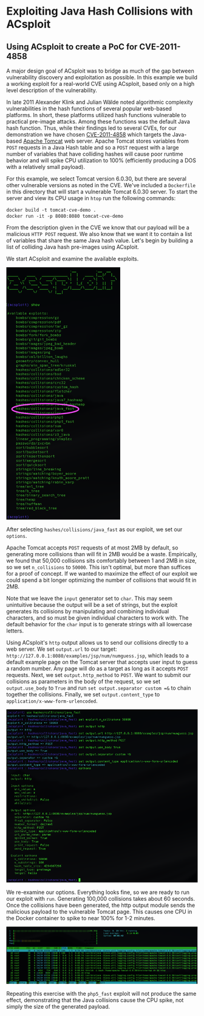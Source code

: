 # Exploiting Java Hash Collisions with ACsploit 

## Using ACsploit to create a PoC for CVE-2011-4858

A major design goal of ACsploit was to bridge as much of the gap between vulnerability discovery and exploitation as 
possible. In this example we build a working exploit for a real-world CVE using ACsploit, based only on a high level 
description of the vulnerability.

In late 2011 Alexander Klink and Julian Wälde noted algorithmic complexity vulnerabilities in the hash functions of 
several popular web-based platforms. In short, these platforms utilized hash functions vulnerable to practical pre-image
attacks. Among these functions was the default Java hash function. Thus, while their findings led to several CVEs, for
our demonstration we have chosen [CVE-2011-4858](https://www.cvedetails.com/cve/CVE-2011-4858/) which targets the 
Java-based [Apache Tomcat](http://tomcat.apache.org) web server. Apache Tomcat stores variables from `POST` requests in 
a Java Hash table and so a `POST` request with a large number of variables that have colliding hashes will cause poor 
runtime behavior and will spike CPU utilization to 100% (efficiently producing a DOS with a relatively small payload).

For this example, we select Tomcat version 6.0.30, but there are several other vulnerable versions as noted in the CVE. 
We've included a `Dockerfile` in this directory that will start a vulnerable Tomcat 6.0.30 server. To start the server 
and view its CPU usage in `htop` run the following commands:

```
docker build -t tomcat-cve-demo .
docker run -it -p 8080:8080 tomcat-cve-demo
```

From the description given in the CVE we know that our payload will be a malicious `HTTP POST` request. We also know 
that we want it to contain a list of variables that share the same Java hash value. Let's begin by building a list of 
colliding Java hash pre-images using ACsploit.

We start ACsploit and examine the available exploits.

<img src="images/ACsploitOptions.png" class="center"  width="300">

After selecting `hashes/collisions/java_fast` as our exploit, we set our `options`.

Apache Tomcat accepts `POST` requests of at most 2MB by default, so generating more collisions than will fit in 2MB 
would be a waste. Empirically, we found that 50,000 collisions sits comfortably between 1 and 2MB in size, so we set 
`n_collisions` to `50000`. This isn't optimal, but more than suffices for a proof of concept. If we wanted to maximize
the effect of our exploit we could spend a bit longer optimizing the number of collisions that would fit in 2MB.

Note that we leave the `input` generator set to `char`. This may seem unintuitive because the output will be a set of 
strings, but the exploit generates its collisions by manipulating and combining individual characters, and so must be 
given individual characters to work with. The default behavior for the `char` input is to generate strings with all
lowercase letters.

Using ACsploit's `http` output allows us to send our collisions directly to a web server. We set `output.url` to our 
target: `http://127.0.0.1:8080/examples/jsp/num/numguess.jsp`, which leads to a default example page on the Tomcat 
server that accepts user input to guess a random number. Any page will do as a target as long as it accepts `POST` 
requests. Next, we set `output.http_method` to `POST`. We want to submit our collisions as parameters in the body of
the request, so we set `output.use_body` to `True` and run `set output.separator custom =&` to chain together
the collisions. Finally, we set `output.content_type` to `application/x-www-form-urlencoded`.

<img src="images/JavaHashOptions.png" class="center"  width="800">

We re-examine our options. Everything looks fine, so we are ready to run our exploit with `run`. Generating 100,000 
collisions takes about 60 seconds. Once the collisions have been generated, the http output module sends the malicious
payload to the vulnerable Tomcat page. This causes one CPU in the Docker container to spike to near 100% for 1-2 minutes.

<img src="images/TomcatCPU.png" class="center"  width="800">

Repeating this exercise with the `php5_fast` exploit will not produce the same effect, demonstrating that the Java 
collisions cause the CPU spike, not simply the size of the generated payload.
